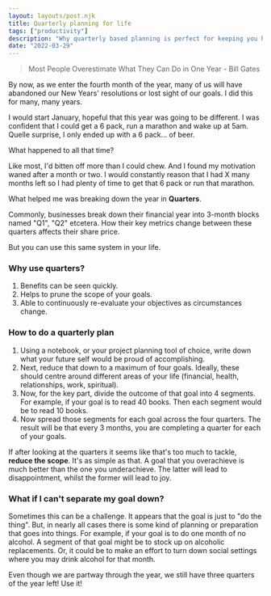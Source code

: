 ```yaml
---
layout: layouts/post.njk
title: Quarterly planning for life
tags: ["productivity"]
description: "Why quarterly based planning is perfect for keeping you happy, healthy and productive."
date: "2022-03-29"
---
```


> Most People Overestimate What They Can Do in One Year - Bill Gates

By now, as we enter the fourth month of the year, many of us will have abandoned our New Years' resolutions or lost sight of our goals. I did this for many, many years.

I would start January, hopeful that this year was going to be different. I was confident that I could get a 6 pack, run a marathon and wake up at 5am. Quelle surprise, I only ended up with a 6 pack... of beer.

What happened to all that time?

Like most, I'd bitten off more than I could chew. And I found my motivation waned after a month or two. I would constantly reason that I had X many months left so I had plenty of time to get that 6 pack or run that marathon.

What helped me was breaking down the year in **Quarters**.

Commonly, businesses break down their financial year into 3-month blocks named "Q1", "Q2" etcetera. How their key metrics change between these quarters affects their share price.

But you can use this same system in your life.

### Why use quarters?

1. Benefits can be seen quickly.
2. Helps to prune the scope of your goals.
3. Able to continuously re-evaluate your objectives as circumstances change.

### How to do a quarterly plan

1. Using a notebook, or your project planning tool of choice, write down what your future self would be proud of accomplishing.
2. Next, reduce that down to a maximum of four goals. Ideally, these should centre around different areas of your life (financial, health, relationships, work, spiritual).
3. Now, for the key part, divide the outcome of that goal into 4 segments. For example, if your goal is to read 40 books. Then each segment would be to read 10 books.
4. Now spread those segments for each goal across the four quarters. The result will be that every 3 months, you are completing a quarter for each of your goals.

If after looking at the quarters it seems like that's too much to tackle, **reduce the scope**. It's as simple as that. A goal that you overachieve is much better than the one you underachieve. The latter will lead to disappointment, whilst the former will lead to joy.

### What if I can't separate my goal down?

Sometimes this can be a challenge. It appears that the goal is just to "do the thing". But, in nearly all cases there is some kind of planning or preparation that goes into things. For example, if your goal is to do one month of no alcohol. A segment of that goal might be to stock up on alcoholic replacements. Or, it could be to make an effort to turn down social settings where you may drink alcohol for that month.

Even though we are partway through the year, we still have three quarters of the year left! Use it!
